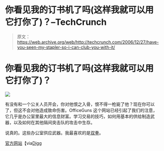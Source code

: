 # 你看见我的订书机了吗(这样我就可以用它打你了)？–TechCrunch

> 原文：<https://web.archive.org/web/http://techcrunch.com/2006/12/27/have-you-seen-my-stapler-so-i-can-club-you-with-it/>

# 你看见我的订书机了吗(这样我就可以用它打你了)？

![](img/d292f6da4135f811cf015ba8650bdc0a.png)

有没有和一个公关人员开会，你对他恨之入骨，恨不得一枪毙了他？现在你可以了，但这不会对他造成致命伤害。OfficeGuns 这个网站已经引起了我们的注意，它几乎是办公室里最大的信息财富。学习交易的技巧，如何用基本的供给制造武器，以及如何在其他隔间突击队的攻击中生存。

说真的。这些办公室供应武器。我最喜欢的是[双拳](https://web.archive.org/web/20210422232743/http://www.officeguns.com/gun_double_maul.html)。

[官方网站](https://web.archive.org/web/20210422232743/http://www.officeguns.com/)【via[Digg](https://web.archive.org/web/20210422232743/http://www.digg.com/)